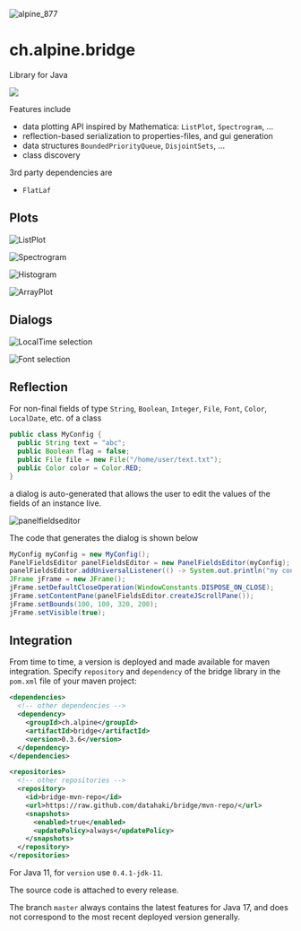 ![alpine_877](https://user-images.githubusercontent.com/4012178/116814864-1b1a1580-ab5b-11eb-97e6-1441af4ececa.png)

# ch.alpine.bridge

Library for Java

![](https://github.com/datahaki/bridge/actions/workflows/mvn_test.yml/badge.svg)

Features include 

* data plotting API inspired by Mathematica: `ListPlot`, `Spectrogram`, ...
* reflection-based serialization to properties-files, and gui generation
* data structures `BoundedPriorityQueue`, `DisjointSets`, ...
* class discovery

3rd party dependencies are

* `FlatLaf`

## Plots

![ListPlot](https://user-images.githubusercontent.com/4012178/174350881-199e3d17-514d-402c-b59c-8418ee6fcdb8.png)

![Spectrogram](https://user-images.githubusercontent.com/4012178/174349666-ed465170-9bd7-4427-add7-d299e23db011.png)

![Histogram](https://user-images.githubusercontent.com/4012178/174354957-3134ea12-34a8-4a72-a680-f0ec38e8bce9.png)

![ArrayPlot](https://user-images.githubusercontent.com/4012178/190851366-e9bd09f0-8e78-46d2-8606-6e1b739b56dd.png)

## Dialogs

![LocalTime selection](https://user-images.githubusercontent.com/4012178/178134198-8b94131f-6163-408b-9b26-2bfb344d0da3.png)

![Font selection](https://user-images.githubusercontent.com/4012178/178134124-766d1067-8645-4060-8c06-33cb252e5c97.png)

## Reflection

For non-final fields of type `String`, `Boolean`, `Integer`, `File`, `Font`, `Color`, `LocalDate`, etc. of a class

```java
public class MyConfig {
  public String text = "abc";
  public Boolean flag = false;
  public File file = new File("/home/user/text.txt");
  public Color color = Color.RED;
}
```

a dialog is auto-generated that allows the user to edit the values of the fields of an instance live.

![panelfieldseditor](https://user-images.githubusercontent.com/4012178/138581130-2be4d8ec-c15b-4ccb-83e5-fcd7bbda2a4f.png)

The code that generates the dialog is shown below

```java
MyConfig myConfig = new MyConfig();
PanelFieldsEditor panelFieldsEditor = new PanelFieldsEditor(myConfig);
panelFieldsEditor.addUniversalListener(() -> System.out.println("my config changed"));
JFrame jFrame = new JFrame();
jFrame.setDefaultCloseOperation(WindowConstants.DISPOSE_ON_CLOSE);
jFrame.setContentPane(panelFieldsEditor.createJScrollPane());
jFrame.setBounds(100, 100, 320, 200);
jFrame.setVisible(true);
```

## Integration

From time to time, a version is deployed and made available for maven integration. Specify `repository` and `dependency` of the bridge library in the `pom.xml` file of your maven project:

```xml
<dependencies>
  <!-- other dependencies -->
  <dependency>
    <groupId>ch.alpine</groupId>
    <artifactId>bridge</artifactId>
    <version>0.3.6</version>
  </dependency>
</dependencies>

<repositories>
  <!-- other repositories -->
  <repository>
    <id>bridge-mvn-repo</id>
    <url>https://raw.github.com/datahaki/bridge/mvn-repo/</url>
    <snapshots>
      <enabled>true</enabled>
      <updatePolicy>always</updatePolicy>
    </snapshots>
  </repository>
</repositories>
```

For Java 11, for `version` use `0.4.1-jdk-11`.

The source code is attached to every release.

The branch `master` always contains the latest features for Java 17, and does not correspond to the most recent deployed version generally.